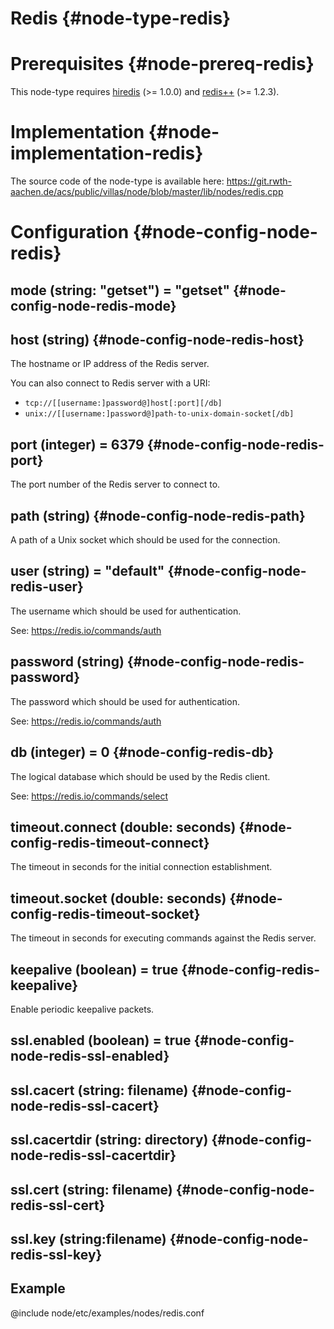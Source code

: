 # Redis {#node-type-redis}

# Prerequisites {#node-prereq-redis}

This node-type requires [hiredis](https://github.com/redis/hiredis) (>= 1.0.0) and [redis++](https://github.com/sewenew/redis-plus-plus) (>= 1.2.3).

# Implementation {#node-implementation-redis}

The source code of the node-type is available here:
https://git.rwth-aachen.de/acs/public/villas/node/blob/master/lib/nodes/redis.cpp

# Configuration {#node-config-node-redis}

## mode (string: "getset") = "getset" {#node-config-node-redis-mode}

## host (string) {#node-config-node-redis-host}

The hostname or IP address of the Redis server.

You can also connect to Redis server with a URI:

- `tcp://[[username:]password@]host[:port][/db]`
- `unix://[[username:]password@]path-to-unix-domain-socket[/db]`

## port (integer) = 6379 {#node-config-node-redis-port}

The port number of the Redis server to connect to.

## path (string) {#node-config-node-redis-path}

A path of a Unix socket which should be used for the connection.

## user (string) = "default" {#node-config-node-redis-user}

The username which should be used for authentication.

See: https://redis.io/commands/auth

## password (string) {#node-config-node-redis-password}

The password which should be used for authentication.

See: https://redis.io/commands/auth

## db (integer) = 0 {#node-config-redis-db}

The logical database which should be used by the Redis client.

See: https://redis.io/commands/select

## timeout.connect (double: seconds) {#node-config-redis-timeout-connect}

The timeout in seconds for the initial connection establishment.

## timeout.socket (double: seconds) {#node-config-redis-timeout-socket}

The timeout in seconds for executing commands against the Redis server.

## keepalive (boolean) = true {#node-config-redis-keepalive}

Enable periodic keepalive packets. 

## ssl.enabled (boolean) = true {#node-config-node-redis-ssl-enabled}

## ssl.cacert (string: filename) {#node-config-node-redis-ssl-cacert}

## ssl.cacertdir (string: directory) {#node-config-node-redis-ssl-cacertdir}

## ssl.cert (string: filename) {#node-config-node-redis-ssl-cert}

## ssl.key (string:filename) {#node-config-node-redis-ssl-key}

## Example

@include node/etc/examples/nodes/redis.conf
